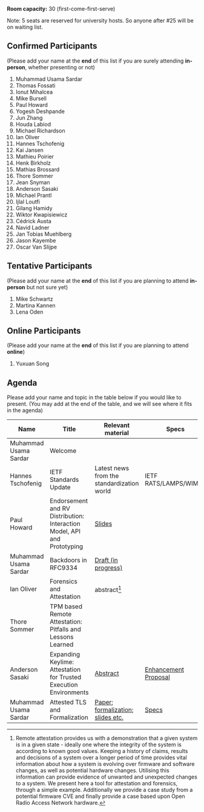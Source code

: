 **Room capacity:** 30 (first-come-first-serve)

Note: 5 seats are reserved for university hosts. So anyone after #25 will be on waiting list.

## Confirmed Participants 
(Please add your name at the **end** of this list if you are surely attending **in-person**, whether presenting or not)
1. Muhammad Usama Sardar
2. Thomas Fossati
3. Ionut Mihalcea
4. Mike Bursell
5. Paul Howard
6. Yogesh Deshpande
7. Jun Zhang
8. Houda Labiod
9. Michael Richardson
10. Ian Oliver 
11. Hannes Tschofenig
12. Kai Jansen
13. Mathieu Poirier
14. Henk Birkholz
15. Mathias Brossard
16. Thore Sommer
17. Jean Snyman
18. Anderson Sasaki
19. Michael Prantl
20. Ijlal Loutfi
21. Gilang Hamidy
22. Wiktor Kwapisiewicz
23. Cédrick Austa
24. Navid Ladner
25. Jan Tobias Muehlberg
26. Jason Kayembe
27. Oscar Van Slijpe

## Tentative Participants
(Please add your name at the **end** of this list if you are planning to attend **in-person** but not sure yet)
1. Mike Schwartz
2. Martina Kannen
3. Lena Oden 
    
## Online Participants
(Please add your name at the **end** of this list if you are planning to attend **online**)
1. Yuxuan Song

## Agenda
Please add your name and topic in the table below if you would like to present. (You may add at the end of the table, and we will see where it fits in the agenda)

| Name                  | Title                                                                   | Relevant material                                                                                                                                                                                                                                                                            | Specs                                                                    | Implementation                                                           | Duration (min) |
| --------------------- | ----------------------------------------------------------------------- | -------------------------------------------------------------------------------------------------------------------------------------------------------------------------------------------------------------------------------------------------------------------------------------------- | ------------------------------------------------------------------------ | ------------------------------------------------------------------------ | -------------- |
| Muhammad Usama Sardar | Welcome                                                                 |                                                                                                                                                                                                                                                                                              |                                                                          |                                                                          | 10             |
| Hannes Tschofenig     | IETF Standards Update                                                   | Latest news from the standardization world                                                                                                                                                                                                                                                   | IETF RATS/LAMPS/WIMSE                                                    |                                                                          | 30             |
| Paul Howard           | Endorsement and RV Distribution: Interaction Model, API and Prototyping | [Slides](https://github.com/CCC-Attestation/meetings/blob/main/materials/PaulHoward_EndorsementDistribution_Sept2024.pdf)                                                                                                                                                                    |                                                                          | [Veraison](https://github.com/veraison/services)                         | 20             |
| Muhammad Usama Sardar | Backdoors in RFC9334                                                    | [Draft (in progress)](https://muhammad-usama-sardar.github.io/rats-unprotected-evidence/draft-usama-rats-unprotected-evidence.html)                                                                                                                                                          |                                                                          |                                                                          | 10             |
| Ian Oliver            | Forensics and Attestation                                               | abstract[^1]                                                                                                                                                                                                                                                                                 |                                                                          |                                                                          | 30 + live demo |
| Thore Sommer          | TPM based Remote Attestation: Pitfalls and Lessons Learned              |                                                                                                                                                                                                                                                                                              |                                                                          | [Keylime](https://keylime.dev)                                           | 15             |
| Anderson Sasaki       | Expanding Keylime: Attestation for Trusted Execution Environments       | [Abstract](https://github.com/ansasaki/fosdem2025-talk-proposal)                                                                                                                                                                                                                             | [Enhancement Proposal](https://github.com/keylime/enhancements/pull/108) | [Changes to coconut-svsm](https://github.com/coconut-svsm/svsm/pull/528) | 20             |
| Muhammad Usama Sardar | Attested TLS and Formalization                                          | [Paper](https://www.researchgate.net/publication/385384309_Towards_Validation_of_TLS_13_Formal_Model_and_Vulnerabilities_in_Intel's_RA-TLS_Protocol); [formalization](https://github.com/CCC-Attestation/formal-spec-TEE); [slides etc.](https://github.com/CCC-Attestation/formal-spec-KBS) | [Specs](https://datatracker.ietf.org/doc/draft-fossati-tls-attestation/) | [Implementation](https://github.com/ccc-attestation/attested-tls-poc)    | 30             |


[^1]: Remote attestation provides us with a demonstration that a given system is in a given state - ideally one where the integrity of the system is according to known good values.
Keeping a history of claims, results and decisions of a system over a longer period of time provides vital information about how a system is evolving over firmware and software changes, as well as potential hardware changes. Utilising this information can provide evidence of unwanted and unexpected changes to a system.
We present here a tool for attestation and forensics, through a simple example. Additionally we provide a case study from a potential firmware CVE and finally provide a case based upon Open Radio Access Network hardware.
